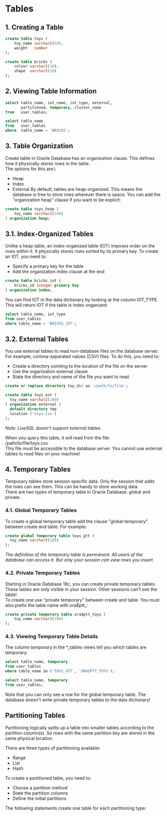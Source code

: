 # Tables

## 1. Creating a Table
```sql
create table toys (
    toy_name varchar2(50),
    weight   number
);
```

```sql
create table bricks (
    colour varchar2(10),
    shape  varchar2(10)
);

```
## 2. Viewing Table Information
```sql
select table_name, iot_name, iot_type, external, 
       partitioned, temporary, cluster_name
from   user_tables;
```
```SQL
select table_name
from   user_tables
where  table_name = 'BRICKS';
```

## 3. Table Organization
Create table in Oracle Database has an organization clause. This defines how it physically stores rows in the table.\
The options for this are:\ 
- Heap
- Index
- External
By default, tables are heap-organized. This means the database is free to store rows wherever there is space. You can add the "organization heap" clause if you want to be explicit:

```sql
create table toys_heap (
    toy_name varchar2(100)
) organization heap;
```

## 3.1. Index-Organized Tables
Unlike a heap table, an index-organized table (IOT) imposes order on the rows within it. It physically stores rows sorted by its primary key. To create an IOT, you need to:

- Specify a primary key for the table
- Add the organization index clause at the end

```sql
create table bricks_iot (
    bricks_id integer primary key
) organization index;
```
You can find IOT in the data dictionary by looking at the column IOT_TYPE. This will return IOT if the table is index-organized:

```sql
select table_name, iot_type
from user_tables
where table_name = 'BRICKS_IOT';
```

## 3.2. External Tables
You use external tables to read non-database files on the database server. For example, comma-separated values (CSV) files. To do this, you need to:
- Create a directory pointing to the location of the file on the server
- Use the organization external clause
- State the directory and name of the file you want to read

```sql
create or replace directory toy_dir as '/path/to/file';

create table toys_ext (
  toy_name varchar2(100)
) organization external (
  default directory tmp
  location ('toys.csv')
);
```

_Note: LiveSQL doesn't support external tables._

When you query this table, it will read from the file:\
/path/to/file/toys.csv\
This file must be accessible to the database server. You cannot use external tables to read files on your machine!

## 4. Temporary Tables
Temporary tables store session specific data. Only the session that adds the rows can see them. This can be handy to store working data.\
There are two types of temporary table in Oracle Database: global and private.

### 4.1. Global Temporary Tables
To create a global temporary table add the clause "global temporary" between create and table. For example:
```sql
create global temporary table toys_gtt (
  toy_name varchar2(100)
);
```
_The definition of the temporary table is permanent. All users of the database can access it. But only your session can view rows you insert._

### 4.2. Private Temporary Tables
Starting in Oracle Database 18c, you can create private temporary tables. These tables are only visible in your session. Other sessions can't see the table! \
To create one use "private temporary" between create and table. You must also prefix the table name with ora$ptt_:
```sql
create private temporary table ora$ptt_toys (
    toy_name varchar2(100)
);
```
### 4.3. Viewing Temporary Table Details
The column temporary in the *_tables views tell you which tables are temporary:
```sql
select table_name, temporary
from user_tables
where table_name in ('TOYS_GTT', 'ORA$PTT_TOYS');

select table_name, temporary
from user_tables;
```

Note that you can only see a row for the global temporary table. The database doesn't write private temporary tables to the data dictionary!

## Partitioning Tables

Partitioning logically splits up a table into smaller tables according to the partition column(s). So rows with the same partition key are stored in the same physical location.

There are three types of partitioning available:

- Range
- List
- Hash

To create a partitioned table, you need to:
- Choose a partition method
- State the partition columns
- Define the initial partitions

The following statements create one table for each partitioning type:

```sql

